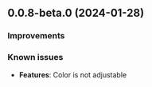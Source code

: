 ## 0.0.8-beta.0 (2024-01-28)

### Improvements

### Known issues

- **Features**: Color is not adjustable
